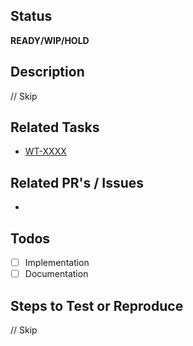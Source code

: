 ## Status

<!--- **READY/WIP/HOLD** --->

**READY/WIP/HOLD**

## Description

// Skip

## Related Tasks

* [WT-XXXX]()

## Related PR's / Issues

* 

## Todos

- [ ] Implementation
- [ ] Documentation

## Steps to Test or Reproduce

// Skip